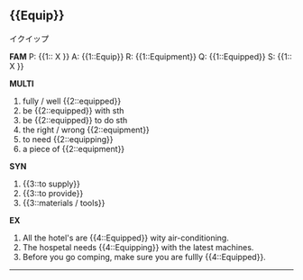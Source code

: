## {{Equip}}
イクイップ


**FAM**
P: {{1:: X }}
A: {{1::Equip}}
R: {{1::Equipment}}
Q: {{1::Equipped}}
S: {{1:: X }} 

**MULTI**
1. fully / well {{2::equipped}}
2. be {{2::equipped}} with sth
3. be {{2::equipped}} to do sth
4. the right / wrong {{2::equipment}}
5. to need {{2::equipping}}
6. a piece of {{2::equipment}}

**SYN**
1. {{3::to supply}}
2. {{3::to provide}}
3. {{3::materials / tools}}

**EX**
1. All the hotel's are {{4::Equipped}} wity air-conditioning.
2. The hospetal needs {{4::Equipping}} with the latest machines. 
3. Before you go comping, make sure you are fullly {{4::Equipped}}.
---
